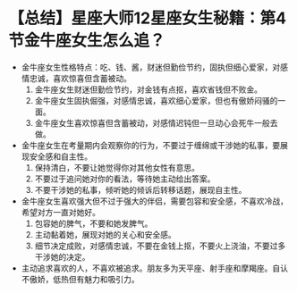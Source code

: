 # 【总结】星座大师12星座女生秘籍：第4节金牛座女生怎么追？

-   金牛座女生性格特点：吃、钱、酱，财迷但勤俭节约，固执但细心爱家，对感情忠诚，喜欢惊喜但含蓄被动。
    1.  金牛座女生财迷但勤俭节约，对金钱有点抠，喜欢省钱但不败金。
    2.  金牛座女生固执倔强，对感情忠诚，喜欢细心爱家，但也有傲娇闷骚的一面。
    3.  金牛座女生喜欢惊喜但含蓄被动，对感情迟钝但一旦动心会死牛一般去做。
-   金牛座女生在考量期内会观察你的行为，不要过于缠绵或干涉她的私事，要展现安全感和自主性。
    1.  保持清白，不要让她觉得你对其他女性有意思。
    2.  不要过于追问她对你的看法，等待她主动给出答案。
    3.  不要干涉她的私事，倾听她的倾诉后转移话题，展现自主性。
-   金牛座女生喜欢强大但不过于强大的伴侣，需要包容和安全感，不喜欢冷战，希望对方一直对她好。
    1.  包容她的脾气，不要和她发脾气。
    2.  主动黏着她，展现对她的关心和安全感。
    3.  细节决定成败，对感情忠诚，不要在金钱上抠，不要火上浇油，不要过多干涉她的决定。
-   主动追求喜欢的人，不喜欢被追求。朋友多为天平座、射手座和摩羯座。自认不傲娇，低热但有魅力和吸引力。